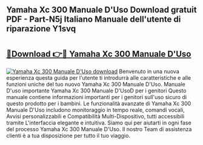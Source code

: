 ## Yamaha Xc 300 Manuale D'Uso Download gratuit PDF - Part-N5j Italiano Manuale dell'utente di riparazione Y1svq

# <h2><a href="http://df9mnpw.blite.top/?on=Yamaha+Xc+300+Manuale+D%27Uso">🔗Download 👉🔴 Yamaha Xc 300 Manuale D'Uso</a></h2>

[![Yamaha Xc 300 Manuale D'Uso download](https://i.imgur.com/lujVjoI.png)](http://df9mnpw.blite.top/?on=Yamaha+Xc+300+Manuale+D%27Uso)
Benvenuto in una nuova esperienza questa guida per l'utente ti introdurrà alle caratteristiche e alle funzioni uniche del tuo nuovo Yamaha Xc 300 Manuale D'Uso. Manuale D'uso importante Yamaha Xc 300 Manuale D'UsoD per i genitori Questo manuale contiene informazioni importanti per i genitori sull'uso sicuro di questo prodotto per i bambini. Le funzionalità avanzate di Yamaha Xc 300 Manuale D'Uso includono monitoraggio in tempo reale, comandi vocali, Avvisi personalizzabili e Compatibilità Multi-Dispositivo, tutti accessibili tramite L'interfaccia elegante e intuitiva. Siamo qui per aiutarti in ogni fase del processo Yamaha Xc 300 Manuale D'Uso. Il nostro Team di assistenza clienti è a tua disposizione per tutto il tuo viaggio.
